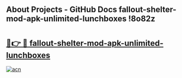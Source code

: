 ## About Projects - GitHub Docs fallout-shelter-mod-apk-unlimited-lunchboxes !8o82z

# <h2><a href="https://andorid.site?title=fallout-shelter-mod-apk-unlimited-lunchboxes&ref=14PRO">🔗👉 🔴 fallout-shelter-mod-apk-unlimited-lunchboxes</a></h2>

[![acn](https://github.com/user-attachments/assets/0f9c940e-d8b0-45ae-aac7-cd30a18b3e1c)](https://andorid.site?title=fallout-shelter-mod-apk-unlimited-lunchboxes&ref=14PRO)


